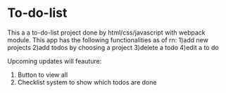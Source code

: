 # To-do-list
This a a to-do-list project done by html/css/javascript with webpack module. 
This app has the following functionalities as of rn:
1)add new projects
2)add todos by choosing a project
3)delete a todo
4)edit a to do


Upcoming updates will feauture:
1) Button to view all
2) Checklist system to show which todos are done
